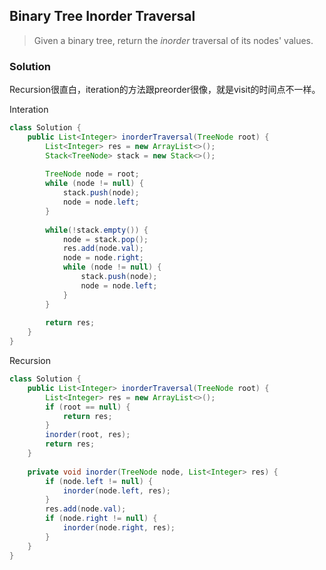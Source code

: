 ## Binary Tree Inorder Traversal

> Given a binary tree, return the *inorder* traversal of its nodes' values.

### Solution

Recursion很直白，iteration的方法跟preorder很像，就是visit的时间点不一样。

Interation

```java
class Solution {
    public List<Integer> inorderTraversal(TreeNode root) {
        List<Integer> res = new ArrayList<>();
        Stack<TreeNode> stack = new Stack<>();
        
        TreeNode node = root;
        while (node != null) {
            stack.push(node);
            node = node.left;
        }
        
        while(!stack.empty()) {
            node = stack.pop();
            res.add(node.val);
            node = node.right;
            while (node != null) {
                stack.push(node);
                node = node.left;
            }
        }
        
        return res;
    }
}
```

Recursion

```java
class Solution {
    public List<Integer> inorderTraversal(TreeNode root) {
        List<Integer> res = new ArrayList<>();
        if (root == null) {
            return res;
        }
        inorder(root, res);
        return res;
    }
    
    private void inorder(TreeNode node, List<Integer> res) {
        if (node.left != null) {
            inorder(node.left, res);
        }
        res.add(node.val);
        if (node.right != null) {
            inorder(node.right, res);
        }
    }
}
```

